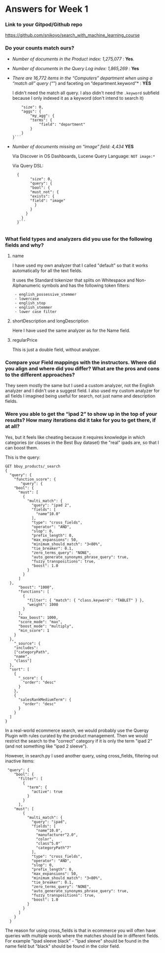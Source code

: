 # Answers for Week 1

### Link to your Gitpod/Github repo 

https://github.com/snikoyo/search_with_machine_learning_course


### Do your counts match ours?

- *Number of documents in the Product index: 1,275,077* : **Yes**.

- *Number of documents in the Query Log index: 1,865,269* : **Yes**

- *There are 16,772 items in the “Computers” department when using a “match all” query (“*”) and faceting on “department.keyword”* : **YES**

    I didn't need the match all query. I also didn't need the `.keyword` subfield because I only indexed it as a keyword (don't intend to search it)

    ```POST bbuy_products/_search
        "size": 0, 
        "aggs": {
            "my_agg": {
            "terms": {
                "field": "department"
            }
        }
    }```

- *Number of documents missing an “image” field: 4,434* **YES**

  Via Discover in OS Dashboards, Lucene Query Language: `NOT image:*`

  Via Query DSL: 

  ```POST bbuy_products/_search
    {
          "size": 0, 
          "query": {
          "bool": {
          "must_not": {
          "exists": {
          "field": "image"
            }
          }
        }
      }
    }```


### What field types and analyzers did you use for the following fields and why?

1. name

    I have used my own analyzer that I called "default" so that it works automatically for all the text fields. 
    
    It uses the Standard tokenizer that splits on Whitespace and Non-Alphanumeric symbols and has the following token filters:

        - english_possessive_stemmer
        - lowercase
        - english_stop
        - english_stemmer
        - lower case filter

2. shortDescription and longDescription

    Here I have used the same analyzer as for the Name field.

3. regularPrice

    This is just a double field, without analyzer. 


### Compare your Field mappings with the instructors. Where did you align and where did you differ? What are the pros and cons to the different approaches?

They seem mostly the same but I used a custom analyzer, not the English analyzer and I didn't use a suggest field. I also used my custom analyzer for all fields I imagined being useful for search,
not just name and description fields. 

### Were you able to get the “ipad 2” to show up in the top of your results? How many iterations did it take for you to get there, if at all?

Yes, but it feels like cheating because it requires knowledge in which categories (or classes in the Best Buy dataset) the "real" ipads are, so that I can boost them.

This is the query:

```
GET bbuy_products/_search
{
  "query": {
    "function_score": {
       "query": {
    "bool": {
      "must": [
        {
          "multi_match": {
            "query": "ipad 2",
            "fields": [
              "name^10.0"
            ],
            "type": "cross_fields",
            "operator": "AND",
            "slop": 0,
            "prefix_length": 0,
            "max_expansions": 50,
            "minimum_should_match": "3<80%",
            "tie_breaker": 0.1,
            "zero_terms_query": "NONE",
            "auto_generate_synonyms_phrase_query": true,
            "fuzzy_transpositions": true,
            "boost": 1.0
          }
        }
      ]
  },
      "boost": "1000", 
      "functions": [
        {
          "filter": { "match": { "class.keyword": "TABLET" } },
          "weight": 1000
        }
      ],
      "max_boost": 1000,
      "score_mode": "max",
      "boost_mode": "multiply",
      "min_score": 1
    }
  },
    "_source": {
    "includes": 
    ["categoryPath",  
    "name",
    "class"]
  },
  "sort": [
    {
      "_score": {
        "order": "desc"
      }
    },
    {
      "salesRankMediumTerm": {
        "order": "desc"
      }
    }
  ]
}
```

In a real-world ecommerce search, we would probably use the Querqy Plugin with rules curated by the product management. 
Then we would restrict the search to the "correct" category if it is only the term "ipad 2" (and not something like "ipad 2 sleeve").

However, in search.py I used another query, using cross_fields, filtering out inactive items:

```
 "query": {
    "bool": {
      "filter": [
        {
          "term": {
            "active": true
          }
        }
      ],
    "must": [
        {
          "multi_match": {
            "query": "ipad",
            "fields": [
              "name^10.0",
              "manufacturer^2.0",
              "color",
              "class^5.0"`
              "categoryPath^7"
            ],
            "type": "cross_fields",
            "operator": "AND",
            "slop": 0,
            "prefix_length": 0,
            "max_expansions": 50,
            "minimum_should_match": "3<80%",
            "tie_breaker": 0.1,
            "zero_terms_query": "NONE",
            "auto_generate_synonyms_phrase_query": true,
            "fuzzy_transpositions": true,
            "boost": 1.0
          }
        }
      ]
    }
  }
```

 The reason for using cross_fields is that in ecommerce you will often have queries with multiple 
words where the matches should be in different fields. For example "Ipad sleeve black" - "Ipad sleeve" should be found in the name field but 
"black" should be found in the color field. 

